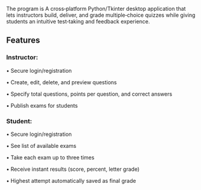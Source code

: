 The program is A cross‑platform Python/Tkinter desktop application that lets instructors build, deliver, and grade multiple‑choice quizzes while giving students an intuitive test‑taking and feedback experience.

## Features

### Instructor:

• Secure login/registration

• Create, edit, delete, and preview questions

• Specify total questions, points per question, and correct answers

• Publish exams for students


### Student:

• Secure login/registration

• See list of available exams

• Take each exam up to three times

• Receive instant results (score, percent, letter grade)

• Highest attempt automatically saved as final grade
